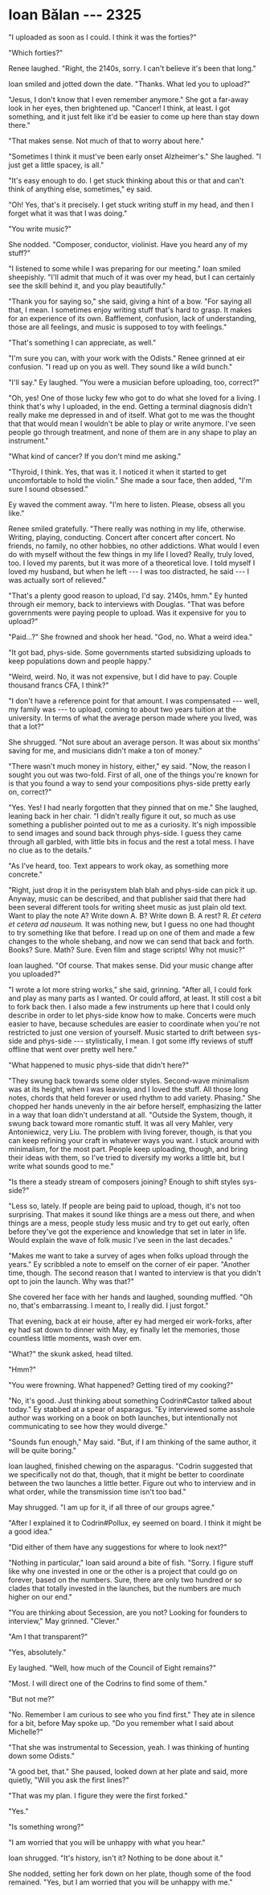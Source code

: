 # Ioan Bălan --- 2325

"I uploaded as soon as I could. I think it was the forties?"

"Which forties?"

Renee laughed. "Right, the 2140s, sorry. I can't believe it's been that long."

Ioan smiled and jotted down the date. "Thanks. What led you to upload?"

"Jesus, I don't know that I even remember anymore." She got a far-away look in her eyes, then brightened up. "Cancer! I think, at least. I got something, and it just felt like it'd be easier to come up here than stay down there."

"That makes sense. Not much of that to worry about here."

"Sometimes I think it must've been early onset Alzheimer's." She laughed. "I just get a little spacey, is all."

"It's easy enough to do. I get stuck thinking about this or that and can't think of anything else, sometimes," ey said.

"Oh! Yes, that's it precisely. I get stuck writing stuff in my head, and then I forget what it was that I was doing."

"You write music?"

She nodded. "Composer, conductor, violinist. Have you heard any of my stuff?"

"I listened to some while I was preparing for our meeting." Ioan smiled sheepishly. "I'll admit that much of it was over my head, but I can certainly see the skill behind it, and you play beautifully."

"Thank you for saying so," she said, giving a hint of a bow. "For saying all that, I mean. I sometimes enjoy writing stuff that's hard to grasp. It makes for an experience of its own. Bafflement, confusion, lack of understanding, those are all feelings, and music is supposed to toy with feelings."

"That's something I can appreciate, as well."

"I'm sure you can, with your work with the Odists." Renee grinned at eir confusion. "I read up on you as well. They sound like a wild bunch."

"I'll say." Ey laughed. "You were a musician before uploading, too, correct?"

"Oh, yes! One of those lucky few who got to do what she loved for a living. I think that's why I uploaded, in the end. Getting a terminal diagnosis didn't really make me depressed in and of itself. What got to me was the thought that that would mean I wouldn't be able to play or write anymore. I've seen people go through treatment, and none of them are in any shape to play an instrument."

"What kind of cancer? If you don't mind me asking."

"Thyroid, I think. Yes, that was it. I noticed it when it started to get uncomfortable to hold the violin." She made a sour face, then added, "I'm sure I sound obsessed."

Ey waved the comment away. "I'm here to listen. Please, obsess all you like."

Renee smiled gratefully. "There really was nothing in my life, otherwise. Writing, playing, conducting. Concert after concert after concert. No friends, no family, no other hobbies, no other addictions. What would I even do with myself without the few things in my life I loved? Really, truly loved, too. I loved my parents, but it was more of a theoretical love. I told myself I loved my husband, but when he left --- I was too distracted, he said --- I was actually sort of relieved."

"That's a plenty good reason to upload, I'd say. 2140s, hmm." Ey hunted through eir memory, back to interviews with Douglas. "That was before governments were paying people to upload. Was it expensive for you to upload?"

"Paid...?" She frowned and shook her head. "God, no. What a weird idea."

"It got bad, phys-side. Some governments started subsidizing uploads to keep populations down and people happy."

"Weird, weird. No, it was not expensive, but I did have to pay. Couple thousand francs CFA, I think?"

"I don't have a reference point for that amount. I was compensated --- well, my family was --- to upload, coming to about two years tuition at the university. In terms of what the average person made where you lived, was that a lot?"

She shrugged. "Not sure about an average person. It was about six months' saving for me, and musicians didn't make a ton of money."

"There wasn't much money in history, either," ey said. "Now, the reason I sought you out was two-fold. First of all, one of the things you're known for is that you found a way to send your compositions phys-side pretty early on, correct?"

"Yes. Yes! I had nearly forgotten that they pinned that on me." She laughed, leaning back in her chair. "I didn't really figure it out, so much as use something a publisher pointed out to me as a curiosity. It's nigh impossible to send images and sound back through phys-side. I guess they came through all garbled, with little bits in focus and the rest a total mess. I have no clue as to the details."

"As I've heard, too. Text appears to work okay, as something more concrete."

"Right, just drop it in the perisystem blah blah and phys-side can pick it up. Anyway, music can be described, and that publisher said that there had been several different tools for writing sheet music as just plain old text. Want to play the note A? Write down A. B? Write down B. A rest? R. *Et cetera et cetera ad nauseum.* It was nothing new, but I guess no one had thought to try something like that before. I read up on one of them and made a few changes to the whole shebang, and now we can send that back and forth. Books? Sure. Math? Sure. Even film and stage scripts! Why not music?"

Ioan laughed. "Of course. That makes sense. Did your music change after you uploaded?"

"I wrote a lot more string works," she said, grinning. "After all, I could fork and play as many parts as I wanted. Or could afford, at least. It still cost a bit to fork back then. I also made a few instruments up here that I could only describe in order to let phys-side know how to make. Concerts were much easier to have, because schedules are easier to coordinate when you're not restricted to just one version of yourself. Music started to drift between sys-side and phys-side --- stylistically, I mean. I got some iffy reviews of stuff offline that went over pretty well here."

"What happened to music phys-side that didn't here?"

"They swung back towards some older styles. Second-wave minimalism was at its height, when I was leaving, and I loved the stuff. All those long notes, chords that held forever or used rhythm to add variety. Phasing." She chopped her hands unevenly in the air before herself, emphasizing the latter in a way that Ioan didn't understand at all. "Outside the System, though, it swung back toward more romantic stuff. It was all very Mahler, very Antoniewicz, very Liu. The problem with living forever, though, is that you can keep refining your craft in whatever ways you want. I stuck around with minimalism, for the most part. People keep uploading, though, and bring their ideas with them, so I've tried to diversify my works a little bit, but I write what sounds good to me."

"Is there a steady stream of composers joining? Enough to shift styles sys-side?"

"Less so, lately. If people are being paid to upload, though, it's not too surprising. That makes it sound like things are a mess out there, and when things are a mess, people study less music and try to get out early, often before they've got the experience and knowledge that set in later in life. Would explain the wave of folk music I've seen in the last decades."

"Makes me want to take a survey of ages when folks upload through the years." Ey scribbled a note to emself on the corner of eir paper. "Another time, though. The second reason that I wanted to interview is that you didn't opt to join the launch. Why was that?"

She covered her face with her hands and laughed, sounding muffled. "Oh no, that's embarrassing. I meant to, I really did. I just forgot."

That evening, back at eir house, after ey had merged eir work-forks, after ey had sat down to dinner with May, ey finally let the memories, those countless little moments, wash over em.

"What?" the skunk asked, head tilted.

"Hmm?"

"You were frowning. What happened? Getting tired of my cooking?"

"No, it's good. Just thinking about something Codrin#Castor talked about today." Ey stabbed at a spear of asparagus. "Ey interviewed some asshole author was working on a book on both launches, but intentionally not communicating to see how they would diverge."

"Sounds fun enough," May said. "But, if I am thinking of the same author, it will be quite boring."

Ioan laughed, finished chewing on the asparagus. "Codrin suggested that we specifically not do that, though, that it might be better to coordinate between the two launches a little better. Figure out who to interview and in what order, while the transmission time isn't too bad."

May shrugged. "I am up for it, if all three of our groups agree."

"After I explained it to Codrin#Pollux, ey seemed on board. I think it might be a good idea."

"Did either of them have any suggestions for where to look next?"

"Nothing in particular," Ioan said around a bite of fish. "Sorry. I figure stuff like why one invested in one or the other is a project that could go on forever, based on the numbers. Sure, there are only two hundred or so clades that totally invested in the launches, but the numbers are much higher on our end."

"You are thinking about Secession, are you not? Looking for founders to interview," May grinned. "Clever."

"Am I that transparent?"

"Yes, absolutely."

Ey laughed. "Well, how much of the Council of Eight remains?"

"Most. I will direct one of the Codrins to find some of them."

"But not me?"

"No. Remember I am curious to see who you find first." They ate in silence for a bit, before May spoke up. "Do you remember what I said about Michelle?"

"That she was instrumental to Secession, yeah. I was thinking of hunting down some Odists."

"A good bet, that." She paused, looked down at her plate and said, more quietly, "Will you ask the first lines?"

"That was my plan. I figure they were the first forked."

"Yes."

"Is something wrong?"

"I am worried that you will be unhappy with what you hear."

Ioan shrugged. "It's history, isn't it? Nothing to be done about it."

She nodded, setting her fork down on her plate, though some of the food remained. "Yes, but I am worried that you will be unhappy with me."
